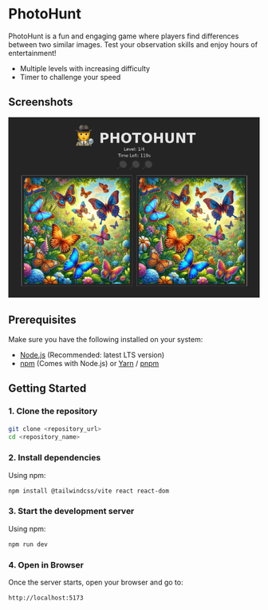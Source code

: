 # PhotoHunt

PhotoHunt is a fun and engaging game where players find differences between two similar images. Test your observation skills and enjoy hours of entertainment!

- Multiple levels with increasing difficulty
- Timer to challenge your speed

## Screenshots

![Screenshot 1](preview.png)

## Prerequisites

Make sure you have the following installed on your system:
- [Node.js](https://nodejs.org/) (Recommended: latest LTS version)
- [npm](https://www.npmjs.com/) (Comes with Node.js) or [Yarn](https://yarnpkg.com/) / [pnpm](https://pnpm.io/)

## Getting Started

### 1. Clone the repository

```sh
git clone <repository_url>
cd <repository_name>
```

### 2. Install dependencies

Using npm:
```sh
npm install @tailwindcss/vite react react-dom
```

### 3. Start the development server

Using npm:
```sh
npm run dev
```

### 4. Open in Browser

Once the server starts, open your browser and go to:
```
http://localhost:5173
```
